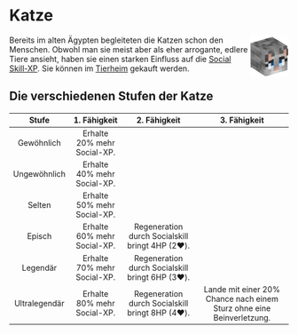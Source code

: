 # Katze

<img align="right" width="70" eight="75" src="../../../assets/image/pets/Katze.png">


Bereits im alten Ägypten begleiteten die Katzen schon den Menschen. Obwohl man sie meist aber als eher arrogante, edlere Tiere ansieht, haben sie einen starken Einfluss auf die [Social Skill-XP](../../pages/skills/social.md). Sie können im [Tierheim](../../pages/gebäude/tierheim.md) gekauft werden.

## Die verschiedenen Stufen der Katze

| Stufe | 1. Fähigkeit | 2. Fähigkeit | 3. Fähigkeit |
|:-:|:-:|:-:|:-:|
| Gewöhnlich | Erhalte 20% mehr Social-XP. |
| Ungewöhnlich | Erhalte 40% mehr Social-XP. |
| Selten | Erhalte 50% mehr Social-XP. |
| Episch | Erhalte 60% mehr Social-XP. | Regeneration durch Socialskill bringt 4HP (2:heart:). |
| Legendär | Erhalte 70% mehr Social-XP. | Regeneration durch Socialskill bringt 6HP (3:heart:). |
| Ultralegendär | Erhalte 80% mehr Social-XP. | Regeneration durch Socialskill bringt 8HP (4:heart:). | Lande mit einer 20% Chance nach einem Sturz ohne eine Beinverletzung. |
